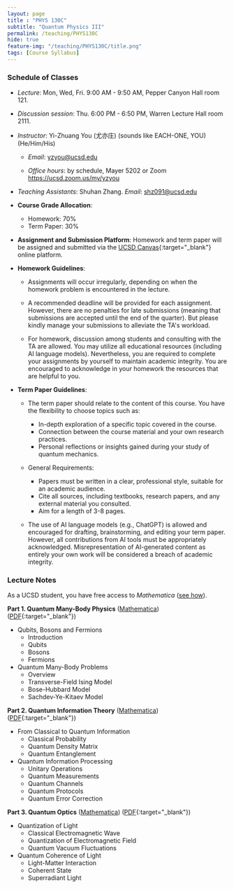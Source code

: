 ```yaml
---
layout: page 
title : "PHYS 130C"
subtitle: "Quantum Physics III"
permalink: /teaching/PHYS130C
hide: true
feature-img: "/teaching/PHYS130C/title.png"
tags: [Course Syllabus]
---
```


### Schedule of Classes

* *Lecture*: Mon, Wed, Fri. 9:00 AM - 9:50 AM, Pepper Canyon Hall room 121.

* *Discussion session*: Thu. 6:00 PM - 6:50 PM, Warren Lecture Hall room 2111. 

* *Instructor*: Yi-Zhuang You (尤亦庄) (sounds like EACH-ONE, YOU) (He/Him/His)

  * *Email*: <yzyou@ucsd.edu>

  * *Office hours*: by schedule, Mayer 5202 or Zoom <https://ucsd.zoom.us/my/yzyou>

* *Teaching Assistants*: Shuhan Zhang.  *Email*: <shz091@ucsd.edu>

* **Course Grade Allocation**: 
  - Homework: 70% 
  - Term Paper: 30%

* **Assignment and Submission Platform**: Homework and term paper will be assigned and submitted via the [UCSD Canvas](https://canvas.ucsd.edu/courses/62629){:target="_blank"} online platform.

* **Homework Guidelines**:

  - Assignments will occur irregularly, depending on when the homework problem is encountered in the lecture.
  
  - A recommended deadline will be provided for each assignment. However, there are no penalties for late submissions (meaning that submissions are accepted until the end of the quarter). But please kindly manage your submissions to alleviate the TA's workload.
  
  - For homework, discussion among students and consulting with the TA are allowed. You may utilize all educational resources (including AI language models). Nevertheless, you are required to complete your assignments by yourself to maintain academic integrity. You are encouraged to acknowledge in your homework the resources that are helpful to you.

* **Term Paper Guidelines**:

  - The term paper should relate to the content of this course. You have the flexibility to choose topics such as:
	  - In-depth exploration of a specific topic covered in the course.
	  - Connection between the course material and your own research practices.
	  - Personal reflections or insights gained during your study of quantum mechanics.
  
  - General Requirements:
	  - Papers must be written in a clear, professional style, suitable for an academic audience.
	  - Cite all sources, including textbooks, research papers, and any external material you consulted.
	  - Aim for a length of 3-8 pages.
  
  - The use of AI language models (e.g., ChatGPT) is allowed and encouraged for drafting, brainstorming, and editing your term paper. However, all contributions from AI tools must be appropriately acknowledged. Misrepresentation of AI-generated content as entirely your own work will be considered a breach of academic integrity.

### Lecture Notes

As a UCSD student, you have free access to *Mathematica* ([see how](/teaching/Mathematica_UCSD)).

**Part 1. Quantum Many-Body Physics** ([Mathematica](/teaching/PHYS130C/QuantumManyBody.nb)) ([PDF](/teaching/PHYS130C/QuantumManyBody.pdf){:target="_blank"}) 

- Qubits, Bosons and Fermions
  - Introduction
  - Qubits
  - Bosons
  - Fermions
- Quantum Many-Body Problems
  - Overview
  - Transverse-Field Ising Model
  - Bose-Hubbard Model
  - Sachdev-Ye-Kitaev Model

**Part 2. Quantum Information Theory** ([Mathematica](/teaching/PHYS130C/QuantumInformation.nb)) ([PDF](/teaching/PHYS130C/QuantumInformation.pdf){:target="_blank"}) 

- From Classical to Quantum Information
  - Classical Probability
  - Quantum Density Matrix
  - Quantum Entanglement
- Quantum Information Processing
  - Unitary Operations
  - Quantum Measurements
  - Quantum Channels
  - Quantum Protocols
  - Quantum Error Correction
  
**Part 3. Quantum Optics** ([Mathematica](/teaching/PHYS130C/QuantumOptics.nb)) ([PDF](/teaching/PHYS130C/QuantumOptics.pdf){:target="_blank"}) 

- Quantization of Light
  - Classical Electromagnetic Wave
  - Quantization of Electromagnetic Field
  - Quantum Vacuum Fluctuations
- Quantum Coherence of Light
  - Light-Matter Interaction
  - Coherent State
  - Superradiant Light

